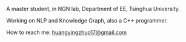 A master student, in NGN lab, Department of EE, Tsinghua University.

Working on NLP and Knowledge Graph, also a C++ programmer.

How to reach me: huangyingzhuo17@gmail.com

<!---
Gene1974/Gene1974 is a ✨ special ✨ repository because its `README.md` (this file) appears on your GitHub profile.
You can click the Preview link to take a look at your changes.
--->
